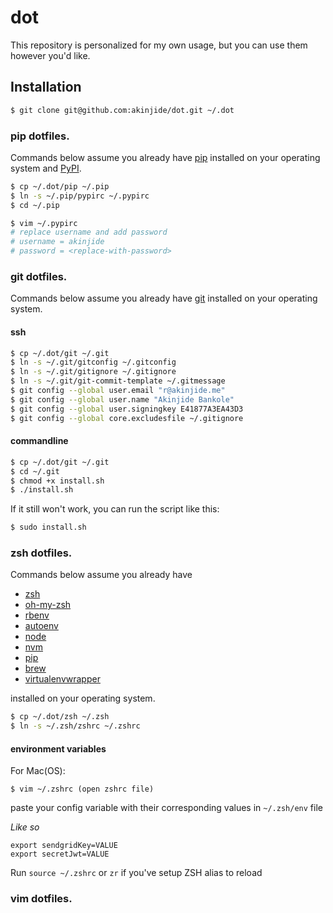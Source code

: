 # dot

This repository is personalized for my own usage, but you can use them however you'd like.

## Installation

``` bash
$ git clone git@github.com:akinjide/dot.git ~/.dot
```


### pip dotfiles.

Commands below assume you already have [pip](https://pip.pypa.io/en/stable/) installed on your operating system
and [PyPI](https://pypi.python.org/pypi).

``` bash
$ cp ~/.dot/pip ~/.pip
$ ln -s ~/.pip/pypirc ~/.pypirc
$ cd ~/.pip

$ vim ~/.pypirc
# replace username and add password
# username = akinjide
# password = <replace-with-password>
```


### git dotfiles.

Commands below assume you already have [git](https://git-scm.com/downloads) installed on your operating system.

#### ssh

``` bash
$ cp ~/.dot/git ~/.git
$ ln -s ~/.git/gitconfig ~/.gitconfig
$ ln -s ~/.git/gitignore ~/.gitignore
$ ln -s ~/.git/git-commit-template ~/.gitmessage
$ git config --global user.email "r@akinjide.me"
$ git config --global user.name "Akinjide Bankole"
$ git config --global user.signingkey E41877A3EA43D3
$ git config --global core.excludesfile ~/.gitignore
```

#### commandline

``` bash
$ cp ~/.dot/git ~/.git
$ cd ~/.git
$ chmod +x install.sh
$ ./install.sh
```

If it still won't work, you can run the script like this:

``` bash
$ sudo install.sh
```


### zsh dotfiles.

Commands below assume you already have

  - [zsh](http://www.zsh.org/)
  - [oh-my-zsh](https://github.com/robbyrussell/oh-my-zsh)
  - [rbenv](https://github.com/rbenv/rbenv)
  - [autoenv](https://github.com/kennethreitz/autoenv)
  - [node](https://nodejs.org/en/)
  - [nvm](https://github.com/creationix/nvm)
  - [pip](https://pypi.python.org/pypi/pip)
  - [brew](http://brew.sh/)
  - [virtualenvwrapper](https://bitbucket.org/dhellmann/virtualenvwrapper)

installed on your operating system.

``` bash
$ cp ~/.dot/zsh ~/.zsh
$ ln -s ~/.zsh/zshrc ~/.zshrc
```

#### environment variables

For Mac(OS):
```
$ vim ~/.zshrc (open zshrc file)
```

paste your config variable with their corresponding values in `~/.zsh/env` file

_Like so_

```
export sendgridKey=VALUE
export secretJwt=VALUE
```

Run `source ~/.zshrc` or `zr` if you've setup ZSH alias to reload


### vim dotfiles.